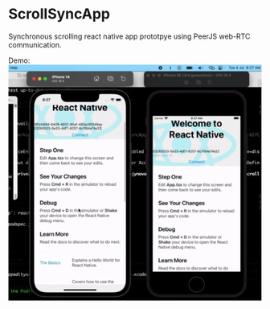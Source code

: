 # ScrollSyncApp

Synchronous scrolling react native app prototpye using PeerJS web-RTC communication.

Demo:
![](https://github.com/rezpaditya/ScrollSyncApp/blob/main/demo.gif)
